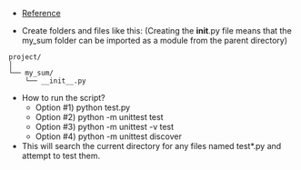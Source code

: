 - [Reference](https://realpython.com/python-testing/)

- Create folders and files like this: (Creating the __init__.py file means that the my_sum folder can be imported as a module from the parent directory)
```
project/
│
└── my_sum/
    └── __init__.py
```
- How to run the script?
  - Option #1) python test.py
  - Option #2) python -m unittest test
  - Option #3) python -m unittest -v test
  - Option #4) python -m unittest discover
- This will search the current directory for any files named test*.py and attempt to test them.
